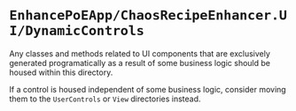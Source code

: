 ﻿# `EnhancePoEApp/ChaosRecipeEnhancer.UI/DynamicControls`

Any classes and methods related to UI components that are exclusively generated programatically as a result of some business logic should be housed within this directory.

If a control is housed independent of some business logic, consider moving them to the `UserControls` or `View` directories instead.